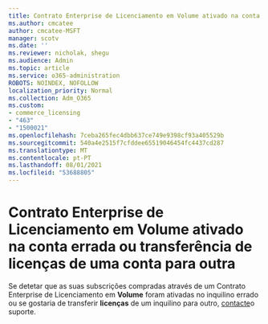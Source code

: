 ```yaml
---
title: Contrato Enterprise de Licenciamento em Volume ativado na conta errada
ms.author: cmcatee
author: cmcatee-MSFT
manager: scotv
ms.date: ''
ms.reviewer: nicholak, shegu
ms.audience: Admin
ms.topic: article
ms.service: o365-administration
ROBOTS: NOINDEX, NOFOLLOW
localization_priority: Normal
ms.collection: Adm_O365
ms.custom:
- commerce_licensing
- "463"
- "1500021"
ms.openlocfilehash: 7ceba265fec4dbb637ce749e9398cf93a405529b
ms.sourcegitcommit: 540a4e2515f7cfddee65519046454fc4437cd287
ms.translationtype: MT
ms.contentlocale: pt-PT
ms.lasthandoff: 08/01/2021
ms.locfileid: "53688805"
---
```

# <a name="volume-licensing-enterprise-agreement-activated-on-the-wrong-account-or-transferring-licenses-from-one-account-to-another"></a>Contrato Enterprise de Licenciamento em Volume ativado na conta errada ou transferência de licenças de uma conta para outra

Se detetar que as suas subscrições compradas através de um Contrato Enterprise de Licenciamento em **Volume** foram ativadas no inquilino errado ou se gostaria de transferir **licenças** de um inquilino para outro, [contacte](https://go.microsoft.com/fwlink/p/?linkid=518322)o suporte.